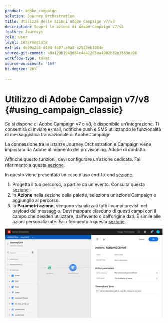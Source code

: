 ```yaml
---
product: adobe campaign
solution: Journey Orchestration
title: Utilizzo delle azioni Adobe Campaign v7/v8
description: Scopri le azioni di Adobe Campaign v7/v8
feature: Journeys
role: User
level: Intermediate
exl-id: 4e59a256-d494-4407-a0a8-a2523eb1084e
source-git-commit: a9a129b1949d64c4a412d3ea4002b32e3563ea96
workflow-type: tm+mt
source-wordcount: '164'
ht-degree: 26%

---
```


# Utilizzo di Adobe Campaign v7/v8 {#using_campaign_classic}

Se si dispone di Adobe Campaign v7 o v8, è disponibile un’integrazione. Ti consentirà di inviare e-mail, notifiche push e SMS utilizzando le funzionalità di messaggistica transazionale di Adobe Campaign.

La connessione tra le istanze Journey Orchestration e Campaign viene impostata da Adobe al momento del provisioning. Adobe di contatto.

Affinché questo funzioni, devi configurare un’azione dedicata. Fai riferimento a questa [sezione](../action/acc-action.md).

In questo viene presentato un caso d’uso end-to-end [sezione](../usecase/campaign-classic-use-case.md).

1. Progetta il tuo percorso, a partire da un evento. Consulta questa [sezione](../building-journeys/journey.md).
1. In **Azione** nella sezione della palette, seleziona un’azione Campaign e aggiungilo al percorso.
1. In **Parametri azione**, vengono visualizzati tutti i campi previsti nel payload del messaggio. Devi mappare ciascuno di questi campi con il campo che desideri utilizzare, dall’evento o dall’origine dati. È simile alle azioni personalizzate. Fai riferimento a questa [sezione](../building-journeys/using-custom-actions.md).

![](../assets/accintegration2.png)
